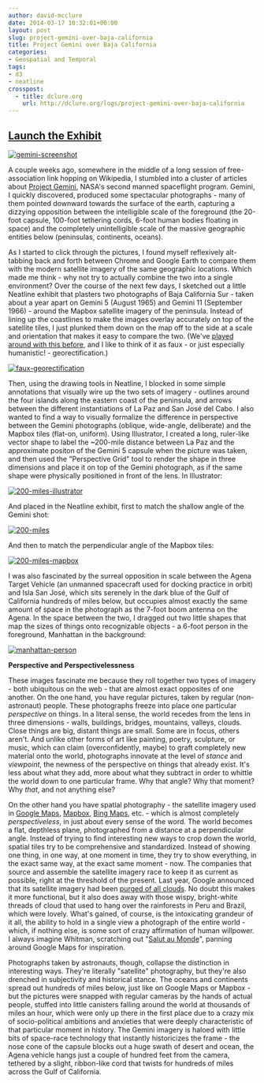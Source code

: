 ```yaml
---
author: david-mcclure
date: 2014-03-17 10:32:01+00:00
layout: post
slug: project-gemini-over-baja-california
title: Project Gemini over Baja California
categories:
- Geospatial and Temporal
tags:
- d3
- neatline
crosspost:
  - title: dclure.org
    url: http://dclure.org/logs/project-gemini-over-baja-california
---
```




## [Launch the Exhibit](http://neatline.dclure.org/neatline/show/gemini-over-baja-california)



[![gemini-screenshot](http://dclure.org/wp-content/uploads/2014/03/gemini-screenshot-1024x615.jpg)](http://neatline.dclure.org/neatline/show/gemini-over-baja-california)

A couple weeks ago, somewhere in the middle of a long session of free-association link hopping on Wikipedia, I stumbled into a cluster of articles about [Project Gemini](http://en.wikipedia.org/wiki/Project_Gemini), NASA's second manned spaceflight program. Gemini, I quickly discovered, produced some spectacular photographs - many of them pointed downward towards the surface of the earth, capturing a dizzying opposition between the intelligible scale of the foreground (the 20-foot capsule, 100-foot tethering cords, 6-foot human bodies floating in space) and the completely unintelligible scale of the massive geographic entities below (peninsulas, continents, oceans).

As I started to click through the pictures, I found myself reflexively alt-tabbing back and forth between Chrome and Google Earth to compare them with the modern satellite imagery of the same geographic locations. Which made me think - why not try to actually combine the two into a single environment? Over the course of the next few days, I sketched out a little Neatline exhibit that plasters two photographs of Baja California Sur - taken about a year apart on Gemini 5 (August 1965) and Gemini 11 (September 1966) - around the Mapbox satellite imagery of the peninsula. Instead of lining up the coastlines to make the images overlay accurately on top of the satellite tiles, I just plunked them down on the map off to the side at a scale and orientation that makes it easy to compare the two. (We've [played around with this before](http://hotchkiss.neatline.org/neatline-exhibits/show/my-dear-little-nelly/fullscreen), and I like to think of it as faux - or just especially humanistic! - georectification.)

[![faux-georectification](http://dclure.org/wp-content/uploads/2014/03/faux-georectification-1024x616.jpg)](http://dclure.org/wp-content/uploads/2014/03/faux-georectification.jpg)

Then, using the drawing tools in Neatline, I blocked in some simple annotations that visually wire up the two sets of imagery - outlines around the four islands along the eastern coast of the peninsula, and arrows between the different instantiations of La Paz and San José del Cabo. I also wanted to find a way to visually formalize the difference in perspective between the Gemini photographs (oblique, wide-angle, deliberate) and the Mapbox tiles (flat-on, uniform). Using Illustrator, I created a long, ruler-like vector shape to label the ~200-mile distance between La Paz and the approximate positon of the Gemini 5 capsule when the picture was taken, and then used the "Perspective Grid" tool to render the shape in three dimensions and place it on top of the Gemini photograph, as if the same shape were physically positioned in front of the lens. In Illustrator:

[![200-miles-illustrator](http://dclure.org/wp-content/uploads/2014/03/200-miles-illustrator-1024x564.jpg)](http://dclure.org/wp-content/uploads/2014/03/200-miles-illustrator.jpg)

And placed in the Neatline exhibit, first to match the shallow angle of the Gemini shot:

[![200-miles](http://dclure.org/wp-content/uploads/2014/03/200-miles-1024x619.jpg)](http://dclure.org/wp-content/uploads/2014/03/200-miles.jpg)

And then to match the perpendicular angle of the Mapbox tiles:

[![200-miles-mapbox](http://dclure.org/wp-content/uploads/2014/03/200-miles-mapbox-1024x602.jpg)](http://dclure.org/wp-content/uploads/2014/03/200-miles-mapbox.jpg)

I was also fascinated by the surreal opposition in scale between the Agena Target Vehicle (an unmanned spacecraft used for docking practice in orbit) and Isla San José, which sits serenely in the dark blue of the Gulf of California hundreds of miles below, but occupies almost exactly the same amount of space in the photograph as the 7-foot boom antenna on the Agena. In the space between the two, I dragged out two little shapes that map the sizes of things onto recognizable objects - a 6-foot person in the foreground, Manhattan in the background:

[![manhattan-person](http://dclure.org/wp-content/uploads/2014/03/manhattan-person-1024x617.jpg)](http://dclure.org/wp-content/uploads/2014/03/manhattan-person.jpg)

**Perspective and Perspectivelessness**

These images fascinate me because they roll together two types of imagery - both ubiquitous on the web - that are almost exact opposites of one another. On the one hand, you have regular pictures, taken by regular (non-astronaut) people. These photographs freeze into place one particular _perspective_ on things. In a literal sense, the world recedes from the lens in three dimensions - walls, buildings, bridges, mountains, valleys, clouds. Close things are big, distant things are small. Some are in focus, others aren't. And unlike other forms of art like painting, poetry, sculpture, or music, which can claim (overconfidently, maybe) to graft completely new material onto the world, photographs innovate at the level of _stance_ and _viewpoint_, the newness of the perspective on things that already exist. It's less about what they add, more about what they subtract in order to whittle the world down to one particular frame. Why that angle? Why that moment? Why _that_, and not anything else?

On the other hand you have spatial photography - the satellite imagery used in [Google Maps](https://www.google.com/maps), [Mapbox](https://www.mapbox.com/), [Bing Maps](http://www.bing.com/maps/), etc. - which is almost completely _perspectiveless_, in just about every sense of the word. The world becomes a flat, depthless plane, photographed from a distance at a perpendicular angle. Instead of trying to find interesting new ways to crop down the world, spatial tiles try to be comprehensive and standardized. Instead of showing one thing, in one way, at one moment in time, they try to show everything, in the exact same way, at the exact same moment - now. The companies that source and assemble the satellite imagery race to keep it as current as possible, right at the threshold of the present. Last year, Google announced that its satellite imagery had been [purged of all clouds](http://google-latlong.blogspot.com/2013/06/only-clear-skies-on-google-maps-and.html). No doubt this makes it more functional, but it also does away with those wispy, bright-white threads of cloud that used to hang over the rainforests in Peru and Brazil, which were lovely. What's gained, of course, is the intoxicating grandeur of it all, the ability to hold in a single view a photograph of the entire world - which, if nothing else, is some sort of crazy affirmation of human willpower. I always imagine Whitman, scratching out "[Salut au Monde](http://www.bartelby.com/142/74.html)", panning around Google Maps for inspiration.

Photographs taken by astronauts, though, collapse the distinction in interesting ways. They're literally "satellite" photography, but they're also drenched in subjectivity and historical stance. The oceans and continents spread out hundreds of miles below, just like on Google Maps or Mapbox - but the pictures were snapped with regular cameras by the hands of actual people, stuffed into little canisters falling around the world at thousands of miles an hour, which were only up there in the first place due to a crazy mix of socio-political ambitions and anxieties that were deeply characteristic of that particular moment in history. The Gemini imagery is haloed with little bits of space-race technology that instantly historicizes the frame - the nose cone of the capsule blocks out a huge swath of desert and ocean, the Agena vehicle hangs just a couple of hundred feet from the camera, tethered by a slight, ribbon-like cord that twists for hundreds of miles across the Gulf of California.
